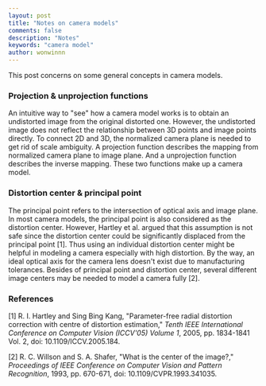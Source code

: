 ```yaml
---
layout: post
title: "Notes on camera models"
comments: false
description: "Notes"
keywords: "camera model"
author: wonwinnn
---
```


This post concerns on some general concepts in camera models. 

### Projection & unprojection functions

An intuitive way to "see" how a camera model works is to obtain an undistorted image from the original distorted one. However, the undistorted image does not reflect the relationship between 3D points and image points directly. To connect 2D and 3D,  the normalized camera plane is needed to get rid of scale ambiguity.  A projection function describes the mapping from normalized camera plane to image plane. And a unprojection function describes the inverse mapping. These two functions make up a camera model. 

### Distortion center & principal point

The principal point refers to the intersection of optical axis and image plane. In most camera models, the principal point is also considered as the distortion center. However,  Hartley et al. argued that this assumption is not safe since the distortion center could be significantly displaced from the principal point [1].  Thus using an individual distortion center might be helpful in modeling a camera especially with high distortion. By the way, an ideal optical axis for the camera lens doesn't exist due to manufacturing tolerances. Besides of principal point and distortion center, several different image centers may be needed to model a camera fully [2].

### References

[1] R. I. Hartley and Sing Bing Kang, "Parameter-free radial distortion correction with centre of distortion estimation," *Tenth IEEE International Conference on Computer Vision (ICCV'05) Volume 1*, 2005, pp. 1834-1841 Vol. 2, doi: 10.1109/ICCV.2005.184.

[2] R. C. Willson and S. A. Shafer, "What is the center of the image?," *Proceedings of IEEE Conference on Computer Vision and Pattern Recognition*, 1993, pp. 670-671, doi: 10.1109/CVPR.1993.341035.
